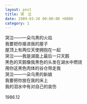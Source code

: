 ```yaml
---
layout: post
title: 哭　泣
date: 1989-03-26 00:00:00 +0800
category: 1
---
```


哭泣——一朵乌黑的火焰<br>
我要把你接进我的屋子<br>
屋顶上有两位天使拥抱在一起<br>
哭泣——我是湖面上最后一只天鹅<br>
黑色的天鹅像我黑色的头发在湖水中燃烧<br>
用你这黑色肉体的谷仓带走我<br>
哭泣——一朵乌黑的新娘<br>
我要把你放在我的床上<br>
我的泪水中有对自己的哀伤<br>
<br>
1986.12